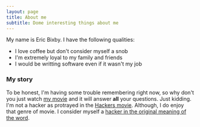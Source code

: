 ```yaml
---
layout: page
title: About me
subtitle: Dome interesting things about me
---
```


My name is Eric Bixby. I have the following qualities:

- I love coffee but don't consider myself a snob
- I'm extremely loyal to my family and friends
- I would be writting software even if it wasn't my job

### My story

To be honest, I'm having some trouble remembering right now, so why don't you just watch [my movie](https://en.wikipedia.org/wiki/Hackers_(film)) and it will answer **all** your questions.  Just kidding.  I'm not a hacker as protrayed in the [Hackers movie](https://en.wikipedia.org/wiki/Hackers_(film)).  Although, I do enjoy that genre of movie.  I consider myself a [hacker in the original meaning of the word](https://slate.com/technology/2015/01/modern-technology-and-the-history-of-the-word-hack.html).
